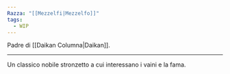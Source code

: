 ```yaml
---
Razza: "[[Mezzelfi|Mezzelfo]]"
tags:
  - WIP
---
```

Padre di [[Daikan Columna|Daikan]]. 

---
Un classico nobile stronzetto a cui interessano i vaini e la fama. 